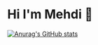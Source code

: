 # Hi I'm Mehdi 👋

[![Anurag's GitHub stats](https://github-readme-stats.vercel.app/api?username=mehdi-abidi&show_icons=true)](https://github.com/mehdi-abidi/github-readme-stats)



